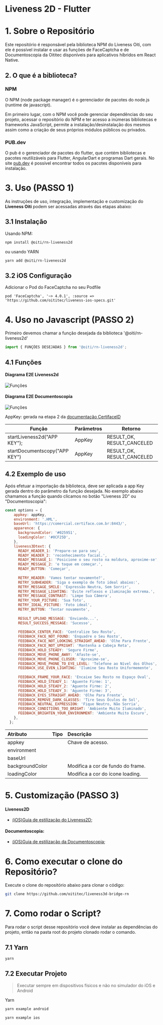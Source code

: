 # Liveness 2D - Flutter

# 1. Sobre o Repositório

Este repositório é responsável pela biblioteca NPM do Liveness Oiti, com ele é possível instalar e usar as funções de FaceCaptcha e de Documentoscopia da Oititec disponíveis para aplicativos híbridos em React Native.

## 2. O que é a biblioteca?

###  NPM
O NPM (node package manager) é o gerenciador de pacotes do node.js (runtime de javascript).

Em primeiro lugar, com o NPM você pode gerenciar dependências do seu projeto, acessar o repositório do NPM e ter acesso a inúmeras bibliotecas e frameworks JavaScript, permite a instalação/desinstalação dos mesmos assim como a criação de seus próprios módulos públicos ou privados.

### PUB.dev

O pub é o gerenciador de pacotes do flutter, que contém bibliotecas e pacotes reutilizáveis para Flutter, AngularDart e programas Dart gerais.
No site [pub.dev](https://pub.dev/) é possível encontrar todos os pacotes disponíveis para instalação.

# 3. Uso (PASSO 1)

As instruções de uso, integração, implementação e customização do **Liveness Oiti** podem ser acessadas através das etapas abaixo:

## 3.1 Instalação

Usando NPM:

```sh
npm install @oiti/rn-liveness2d
```

ou usando YARN

```sh
yarn add @oiti/rn-liveness2d
```

## 3.2 iOS Configuração

Adicionar o Pod do FaceCaptcha no seu Podfile

```pod
pod 'FaceCaptcha', '~> 4.0.1', :source => 'https://github.com/oititec/liveness-ios-specs.git'
```

# 4. Uso no Javascript (PASSO 2)

Primeiro devemos chamar a função desejada da biblioteca '@oiti/rn-liveness2d'

```js
import { FUNÇÕES DESEJADAS } from '@oiti/rn-liveness2d';
```

## 4.1 Funções

#### Diagrama E2E Liveness2d

![Funções](Documentation/assets/E2Eliveness2d.png)

#### Diagrama E2E Documentoscopia

![Funções](Documentation/assets/E2Edocumentscopy.png)

AppKey: gerada na etapa 2 da [documentação CertifaceID](https://certifaceid.readme.io/docs/integra%C3%A7%C3%A3o-atualizada 'Guia de Integração API v1.2')

| Função                        | Parâmetros | Retorno                    |
| ----------------------------- | ---------- | -------------------------- |
| startLiveness2d("APP KEY");   | AppKey     | RESULT_OK, RESULT_CANCELED |
| startDocumentscopy("APP KEY") | AppKey     | RESULT_OK, RESULT_CANCELED |

## 4.2 Exemplo de uso

Após efetuar a importação da biblioteca, deve ser aplicada a app Key gerada dentro do parâmetro da função desejada. No exemplo abaixo chamamos a função quando clicamos no botão "Liveness 2D" ou "Documentoscopia":

```js
const options = { 
    appkey: appKey, 
    environment: '.HML', 
    baseUrl: 'https://comercial.certiface.com.br:8443/', 
    apparence: { 
      backgroundColor: '#025951', 
      loadingColor: '#0CF25D', 
    }, 
    liveness3Dtext: { 
      READY_HEADER_1: 'Prepare-se para seu',
      READY_HEADER_2: 'reconhecimento facial.', 
      READY_MESSAGE_1: 'Posicione o seu rosto na moldura, aproxime-se', 
      READY_MESSAGE_2: 'e toque em começar.', 
      READY_BUTTON: 'Começar', 
      
      RETRY_HEADER: 'Vamos tentar novamente?', 
      RETRY_SUBHEADER: 'Siga o exemplo de foto ideal abaixo:', 
      RETRY_MESSAGE_SMILE: 'Expressão Neutra, Sem Sorrir', 
      RETRY_MESSAGE_LIGHTING: 'Evite reflexos e iluminação extrema.', 
      RETRY_MESSAGE_CONTRAST: 'Limpe Sua Câmera', 
      RETRY_YOUR_PICTURE: 'Sua foto', 
      RETRY_IDEAL_PICTURE: 'Foto ideal', 
      RETRY_BUTTON: 'Tentar novamente', 
      
      RESULT_UPLOAD_MESSAGE: 'Enviando...', 
      RESULT_SUCCESS_MESSAGE: 'Sucesso', 
      
      FEEDBACK_CENTER_FACE: 'Centralize Seu Rosto', 
      FEEDBACK_FACE_NOT_FOUND: 'Enquadre o Seu Rosto', 
      FEEDBACK_FACE_NOT_LOOKING_STRAIGHT_AHEAD: 'Olhe Para Frente', 
      FEEDBACK_FACE_NOT_UPRIGHT: 'Mantenha a Cabeça Reta', 
      FEEDBACK_HOLD_STEADY: 'Segure Firme', 
      FEEDBACK_MOVE_PHONE_AWAY: 'Afaste-se', 
      FEEDBACK_MOVE_PHONE_CLOSER: 'Aproxime-se', 
      FEEDBACK_MOVE_PHONE_TO_EYE_LEVEL: 'Telefone ao Nível dos Olhos', 
      FEEDBACK_USE_EVEN_LIGHTING: 'Ilumine Seu Rosto Uniformemente', 
      
      FEEDBACK_FRAME_YOUR_FACE: 'Encaixe Seu Rosto no Espaço Oval', 
      FEEDBACK_HOLD_STEADY_1: 'Aguente Firme: 1', 
      FEEDBACK_HOLD_STEADY_2: 'Aguente Firme: 2', 
      FEEDBACK_HOLD_STEADY_3: 'Aguente Firme: 3', 
      FEEDBACK_EYES_STRAIGHT_AHEAD: 'Olhe Para Frente', 
      FEEDBACK_REMOVE_DARK_GLASSES: 'Tire Seus Óculos de Sol', 
      FEEDBACK_NEUTRAL_EXPRESSION: 'Fique Neutro, Não Sorria', 
      FEEDBACK_CONDITIONS_TOO_BRIGHT: 'Ambiente Muito Iluminado', 
      FEEDBACK_BRIGHTEN_YOUR_ENVIRONMENT: 'Ambiente Muito Escuro', 
    }, 
  };
```
| **Atributo**                      | **Tipo** | **Descrição**                                             |
| :-------------------------------- | :------- | :-------------------------------------------------------- |
| appkey     |    | Chave de acesso.                     |
| environment    |     |  |
| baseUrl     |  |                          |
| backgroundColor |  | Modifica a cor de fundo do frame.                         |
| loadingColor |  | Modifica a cor do ícone loading.                         |


# 5. Customização (PASSO 3)

#### Liveness2D

- [(iOS)Guia de estilização do Liveness2D](Documentation/xmlCUSTOMIZATION.md.md);

#### Documentoscopia:

- [(iOS)Guia de estilização da Documentoscopia](Documentation/liveness3DThemeiOSCUSTOMIZATION.md);

# 6. Como executar o clone do Repositório?

Execute o clone do repositório abaixo para clonar o código:

```sh
git clone https://github.com/oititec/liveness3d-bridge-rn
```

# 7. Como rodar o Script?

Para rodar o script desse repositório você deve instalar as dependências do projeto, então na pasta root do projeto clonado rodar o comando.

## 7.1 Yarn

```sh
yarn
```

## 7.2 Executar Projeto

> Executar sempre em dispositivos físicos e não no simulador do iOS e Android

Yarn

```sh
yarn example android
```

```sh
yarn example ios
```

